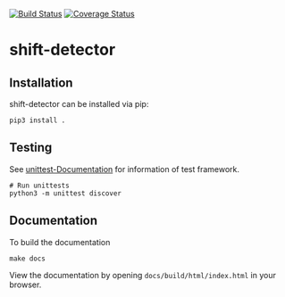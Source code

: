 [![Build Status](https://travis-ci.org/hpi-bp1819-naumann/shift-detector.svg?branch=master)](https://travis-ci.org/hpi-bp1819-naumann/shift-detector)
[![Coverage Status](https://coveralls.io/repos/github/hpi-bp1819-naumann/shift-detector/badge.svg?branch=master&service=github)](https://coveralls.io/github/hpi-bp1819-naumann/shift-detector?branch=master&service=github)
# shift-detector

## Installation
shift-detector can be installed via pip:
```
pip3 install .
```

## Testing
See [unittest-Documentation](https://docs.python.org/3/library/unittest.html) for information of test framework.
```
# Run unittests
python3 -m unittest discover
```


## Documentation
To build the documentation
```
make docs
```

View the documentation by opening ``docs/build/html/index.html`` in your browser.